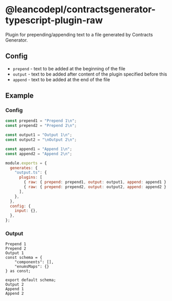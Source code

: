 # @leancodepl/contractsgenerator-typescript-plugin-raw

Plugin for prepending/appending text to a file generated by Contracts Generator.

## Config

- `prepend` - text to be added at the beginning of the file
- `output` - text to be added after content of the plugin specified before this
- `append` - text to be added at the end of the file

## Example

### Config

```js
const prepend1 = "Prepend 1\n";
const prepend2 = "Prepend 2\n";

const output1 = "Output 1\n";
const output2 = "\nOutput 2\n";

const append1 = "Append 1\n";
const append2 = "Append 2\n";

module.exports = {
  generates: {
    "output.ts": {
      plugins: [
        { raw: { prepend: prepend1, output: output1, append: append1 } },
        { raw: { prepend: prepend2, output: output2, append: append2 } },
      ],
    },
  },
  config: {
    input: {},
  },
};
```

### Output

```
Prepend 1
Prepend 2
Output 1
const schema = {
    "components": [],
    "enumsMaps": {}
} as const;

export default schema;
Output 2
Append 1
Append 2

```
